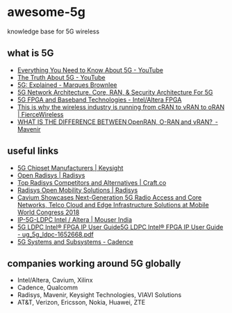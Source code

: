 # awesome-5g
knowledge base for 5G wireless

## what is 5G
- [Everything You Need to Know About 5G - YouTube](https://www.youtube.com/watch?v=GEx_d0SjvS0)
- [The Truth About 5G - YouTube](https://www.youtube.com/watch?v=g-gGeAe-PJA)
- [5G: Explained - Marques Brownlee](https://www.youtube.com/watch?v=_CTUs_2hq6Y)
- [5G Network Architecture. Core, RAN, & Security Architecture For 5G](https://www.viavisolutions.com/en-us/5g-architecture)
- [5G FPGA and Baseband Technologies - Intel/Altera FPGA](https://www.intel.in/content/www/in/en/communications/products/programmable/applications/baseband.html)
- [This is why the wireless industry is running from cRAN to vRAN to oRAN | FierceWireless](https://www.fiercewireless.com/tech/editor-s-corner-why-wireless-industry-running-from-cran-to-vran-to-oran)
- [WHAT IS THE DIFFERENCE BETWEEN OpenRAN, O-RAN and vRAN?  - Mavenir](https://mavenir.com/blog/what-is-the-difference-between-openran-o-ran-and-vran/)


## useful links
- [5G Chipset Manufacturers | Keysight](https://www.keysight.com/in/en/solutions/5g/chipset-manufacturers.html)
- [Open Radisys | Radisys](https://www.radisys.com/open-radisys)
- [Top Radisys Competitors and Alternatives | Craft.co](https://craft.co/radisys/competitors)
- [Radisys Open Mobility Solutions | Radisys](https://www.radisys.com/mobilityengine/solutions)
- [Cavium Showcases Next-Generation 5G Radio Access and Core Networks, Telco Cloud and Edge Infrastructure Solutions at Mobile World Congress 2018](https://www.prnewswire.com/news-releases/cavium-showcases-next-generation-5g-radio-access-and-core-networks-telco-cloud-and-edge-infrastructure-solutions-at-mobile-world-congress-2018-300603794.html)
- [IP-5G-LDPC Intel / Altera | Mouser India](https://www.mouser.in/ProductDetail/Intel-Altera/IP-5G-LDPC?qs=rrS6PyfT74cV5pwKPgZopA==)
- [5G LDPC Intel® FPGA IP User Guide5G LDPC Intel® FPGA IP User Guide - ug_5g_ldpc-1652668.pdf](https://www.mouser.in/datasheet/2/612/ug_5g_ldpc-1652668.pdf)
- [5G Systems and Subsystems - Cadence](https://www.cadence.com/en_US/home/solutions/5g-systems-and-subsystems.html)


## companies working around 5G globally
- Intel/Altera, Cavium, Xilinx
- Cadence, Qualcomm
- Radisys, Mavenir, Keysight Technologies, VIAVI Solutions
- AT&T, Verizon, Ericsson, Nokia, Huawei, ZTE
